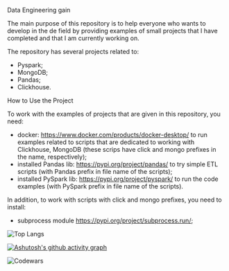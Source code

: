Data Engineering gain

The main purpose of this repository is to help everyone who wants to develop in the de field by providing examples of small projects that I have completed and that I am currently working on. 

The repository has several projects related to:
  - Pyspark; 
  - MongoDB; 
  - Pandas; 
  - Clickhouse.


How to Use the Project

To work with the examples of projects that are given in this repository, you need:
  - docker: https://www.docker.com/products/docker-desktop/ to run examples related to scripts that are dedicated to working with Clickhouse, MongoDB (these scrips have click and mongo prefixes in the name,             respectively);
  - installed Pandas lib: https://pypi.org/project/pandas/ to try simple ETL scripts (with Pandas prefix in file name of the scripts);
  - installed PySpark lib: https://pypi.org/project/pyspark/ to run the code examples (with PySpark prefix in file name of the scripts).

In addition, to work with scripts with click and mongo prefixes, you need to install:
  - subprocess module https://pypi.org/project/subprocess.run/;



![Top Langs](https://github-readme-stats.vercel.app/api/top-langs/?username=IlyaKleyn&size_weight=0.5&count_weight=0.5)



[![Ashutosh's github activity graph](https://github-readme-activity-graph.vercel.app/graph?username=IlyaKleyn&theme=tokyo-night)](https://github.com/ashutosh00710/github-readme-activity-graph)



![Codewars](https://github.r2v.ch/codewars?user=IlyaKleyn&stroke={blue})
  
